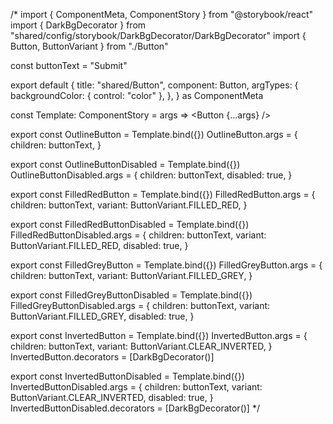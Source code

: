 /* import { ComponentMeta, ComponentStory } from "@storybook/react"
import { DarkBgDecorator } from "shared/config/storybook/DarkBgDecorator/DarkBgDecorator"
import { Button, ButtonVariant } from "./Button"

const buttonText = "Submit"

export default {
    title: "shared/Button",
    component: Button,
    argTypes: {
        backgroundColor: { control: "color" },
    },
} as ComponentMeta<typeof Button>

const Template: ComponentStory<typeof Button> = args => <Button {...args} />

export const OutlineButton = Template.bind({})
OutlineButton.args = {
    children: buttonText,
}

export const OutlineButtonDisabled = Template.bind({})
OutlineButtonDisabled.args = {
    children: buttonText,
    disabled: true,
}

export const FilledRedButton = Template.bind({})
FilledRedButton.args = {
    children: buttonText,
    variant: ButtonVariant.FILLED_RED,
}

export const FilledRedButtonDisabled = Template.bind({})
FilledRedButtonDisabled.args = {
    children: buttonText,
    variant: ButtonVariant.FILLED_RED,
    disabled: true,
}

export const FilledGreyButton = Template.bind({})
FilledGreyButton.args = {
    children: buttonText,
    variant: ButtonVariant.FILLED_GREY,
}

export const FilledGreyButtonDisabled = Template.bind({})
FilledGreyButtonDisabled.args = {
    children: buttonText,
    variant: ButtonVariant.FILLED_GREY,
    disabled: true,
}

export const InvertedButton = Template.bind({})
InvertedButton.args = {
    children: buttonText,
    variant: ButtonVariant.CLEAR_INVERTED,
}
InvertedButton.decorators = [DarkBgDecorator()]

export const InvertedButtonDisabled = Template.bind({})
InvertedButtonDisabled.args = {
    children: buttonText,
    variant: ButtonVariant.CLEAR_INVERTED,
    disabled: true,
}
InvertedButtonDisabled.decorators = [DarkBgDecorator()]
 */
